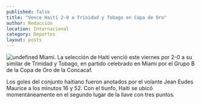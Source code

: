 ```yaml
---
published: false
title: "Vence Haití 2-0 a Trinidad y Tobago en Copa de Oro"
author: Redacción
location: Internacional
category: Deportes
layout: posts
---
```


![undefined](http://i.imgur.com/7Cb1LtZm.jpg)
Miami. La selección de Haití venció este viernes por 2-0 a su similar de Trinidad y Tobago, en partido celebrado en Miami por el Grupo B de la Copa de Oro de la Concacaf.

Los goles del conjunto haitiano fueron anotados por el volante Jean Eudes Maurice a los minutos 16 y 52. Con el tiunfo, Haiti se ubicó momentáneamente en el segundo lugar de la llave con tres puntos.
